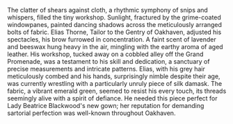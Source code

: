 The clatter of shears against cloth, a rhythmic symphony of snips and whispers, filled the tiny workshop.  Sunlight, fractured by the grime-coated windowpanes, painted dancing shadows across the meticulously arranged bolts of fabric.  Elias Thorne, Tailor to the Gentry of Oakhaven, adjusted his spectacles, his brow furrowed in concentration.  A faint scent of lavender and beeswax hung heavy in the air, mingling with the earthy aroma of aged leather.  His workshop, tucked away on a cobbled alley off the Grand Promenade, was a testament to his skill and dedication, a sanctuary of precise measurements and intricate patterns.  Elias, with his grey hair meticulously combed and his hands, surprisingly nimble despite their age, was currently wrestling with a particularly unruly piece of silk damask.  The fabric, a vibrant emerald green, seemed to resist his every touch, its threads seemingly alive with a spirit of defiance.  He needed this piece perfect for Lady Beatrice Blackwood's new gown; her reputation for demanding sartorial perfection was well-known throughout Oakhaven.
